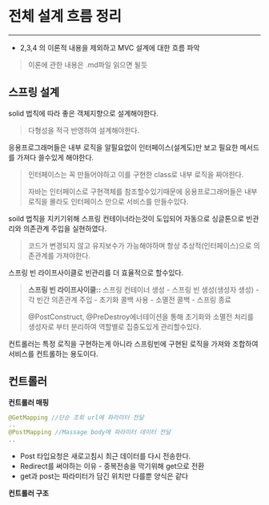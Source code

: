 # 전체 설계 흐름 정리

---

+ 2,3,4 의 이론적 내용을 제외하고 MVC 설계에 대한 흐름 파악

> 이론에 관한 내용은 .md파일 읽으면 될듯





## 스프링 설계 

solid 법칙에 따라 좋은 객체지향으로 설계해야한다.

> 다형성을 적극 반영하여 설계해야한다.

응용프로그래머들은 내부 로직을 알필요없이 인터페이스(설계도)만 보고 필요한 메서드를 가져다 쓸수있게 해야한다.

> 인터페이스는 꼭 만들어야하고 이를 구현한 class로 내부 로직을 짜야한다.
>
> 자바는 인터페이스로 구현객체를 참조할수있기때문에 응용프로그래머들은 내부로직을 몰라도 인터페이스 만으로 서비스를 만들수있다.

soild 법칙을 지키기위해 스프링 컨테이너라는것이 도입되어 자동으로 싱글톤으로 빈관리와 의존관계 주입을 실현하였다. 

> 코드가 변경되지 않고 유지보수가 가능해야하며 항상 추상적(인터페이스)으로 의존관계를 가져야한다.

스프링 빈 라이프사이클로 빈관리를 더 효율적으로 할수있다.

> **스프링 빈 라이프사이클::** 스프링 컨테이너 생성 -  스프링 빈 생성(생성자 생성) - 각 빈간 의존관계 주입 - 초기화 콜백 사용 - 소멸전 콜백 - 스프링 종료
>
> @PostConstruct, @PreDestroy에너테이션을 통해 초기화와 소멸전 처리를 생성자로 부터 분리하여 역할별로 집중도있게 관리할수있다.

컨트롤러는 특정 로직을 구현하는게 아니라 스프링빈에 구현된 로직을 가져와 조합하여 서비스를 컨트롤하는 용도이다.









## 컨트롤러

**컨트롤러 매핑**

~~~java
@GetMapping //단순 조회 url에 파라미터 전달
..
@PostMapping //Massage body에 파라미터 데이터 전달
..
~~~

+ Post 타입요청은 새로고침시 최근 데이터를 다시 전송한다.
+ Redirect를 써야하는 이유 - 중복전송을 막기위해 get으로 전환
+ get과  post는 파라미터가 담긴 위치만 다를뿐 양식은 같다



**컨트롤러 구조**







